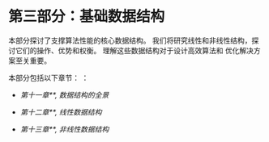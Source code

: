 # <st c="0">第三部分：基础数据结构</st>

<st c="36">本部分探讨了支撑算法性能的核心数据结构。</st> <st c="118">我们将研究线性和非线性结构，探讨它们的操作、优势和权衡。</st> <st c="222">理解这些数据结构对于设计高效算法和</st> <st c="308">优化解决方案至关重要。</st>

<st c="329">本部分包括以下章节：</st> <st c="353">：</st>

+   *<st c="372">第十一章</st>**<st c="383">, 数据结构的全景</st>*

+   *<st c="413">第十二章</st>**<st c="424">, 线性数据结构</st>*

+   *<st c="448">第十三章</st>**<st c="459">, 非线性数据结构</st>*
